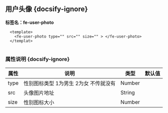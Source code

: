 ## 用户头像 {docsify-ignore}
**标签名：fe-user-photo**
```
  <template>
    <fe-user-photo type="" src="" size="" > </fe-user-photo>
  </templat>
 
```


### 属性说明 {docsify-ignore}

| 属性 | 说明 | 类型 | 默认值 |
| --- | --- | --- | --- |
| type | 性别图标类型 1为男生 2为女 不传就没有 | Number |  |
| src | 头像图片地址 | String |  |
| size | 性别图标大小 | Number |  |


